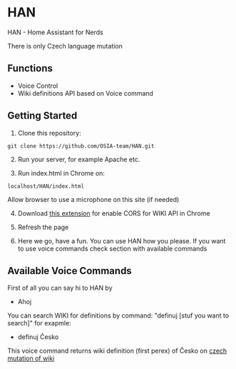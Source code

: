 # HAN
HAN - Home Assistant for Nerds

There is only Czech language mutation

## Functions
* Voice Control
* Wiki definitions API based on Voice command


## Getting Started

1) Clone this repository: 
```
git clone https://github.com/OSIA-team/HAN.git
```

2) Run your server, for example Apache etc.

3) Run index.html in Chrome on:
```
localhost/HAN/index.html
```
Allow browser to use a microphone on this site (if needed)

4) Download [this extension](https://chrome.google.com/webstore/detail/allow-control-allow-origi/nlfbmbojpeacfghkpbjhddihlkkiljbi) for enable CORS for WIKI API in Chrome

5) Refresh the page

6) Here we go, have a fun. You can use HAN how you please. If you want to use voice commands check section with available commands

## Available Voice Commands
First of all you can say hi to HAN by 
  * Ahoj

You can search WIKI for definitions by command: "definuj [stuf you want to search]" for exapmle:
  * definuj Česko
  
This voice command returns wiki definition (first perex) of Česko on [czech mutation of wiki](https://cs.wikipedia.org/wiki/%C4%8Cesko)

